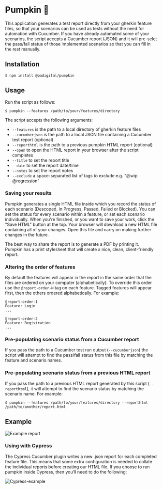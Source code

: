 # Pumpkin 🎃

This application generates a test report directly from your gherkin feature files, so that your scenarios can be used as tests without the need for automation with Cucumber. If you have already automated some of your scenarios, the script accepts a Cucumber report (JSON) and it will pre-selet the pass/fail status of those implemented scenarios so that you can fill in the rest manually.

## Installation

    $ npm install @padigital/pumpkin

## Usage

Run the script as follows:

    $ pumpkin --features /path/to/your/features/directory

The script accepts the following arguments:

- `--features` is the path to a local directory of gherkin feature files
- `--cucumberjson` is the path to a local JSON file containing a Cucumber test report (optional)
- `--reporthtml` is the path to a previous pumpkin HTML report (optional)
- `--open` to open the HTML report in your browser after the script completes
- `--title` to set the report title
- `--date` to set the report date/time
- `--notes` to set the report notes
- `--exclude` a space-separated list of tags to exclude e.g. "@wip @regression"

### Saving your results

Pumpkin generates a single HTML file inside which you record the status of each scenario (Descoped, In Progress, Passed, Failed or Blocked). You can set the status for every scenario within a feature, or set each scenario individually. When you're finished, or you want to save your work, click the "Save HTML" button at the top. Your browser will download a new HTML file containing all of your changes. Open this file and carry on making further changes in the future.

The best way to share the report is to generate a PDF by printing it. Pumpkin has a print stylesheet that will create a nice, clean, client-friendly report.

### Altering the order of features

By default the features will appear in the report in the same order that the files are ordered on your computer (alphabetically). To override this order use the `@report-order-N` tag on each feature. Tagged features will appear first, then the others ordered alphabetically. For example:

    @report-order-1
    Feature: Login
    ...

    @report-order-2
    Feature: Registration
    ...

### Pre-populating scenario status from a Cucumber report

If you pass the path to a Cucumber test run output (`--cucumberjson`) the script will attempt to find the pass/fail status from this file by matching the feature and scenario names.

### Pre-populating scenario status from a previous HTML report

If you pass the path to a previous HTML report generated by this script (`--reporthtml`), it will attempt to find the scenario status by matching the scenario name. For example:

    $ pumpkin --features /path/to/your/features/directory --reporthtml /path/to/another/report.html

## Example

![Example report](screenshot.png)

### Using with Cypress

The Cypress Cucumber plugin writes a new .json report for each completed feature file.  This means that some extra configuration is needed to collate the individual reports before creating our HTML file.  If you choose to run pumpkin inside Cypress, then you'll need to do the following:


![Cypress-example](https://user-images.githubusercontent.com/67916766/110174042-659b4200-7df7-11eb-975f-c599e74b3d08.png?s=200)

